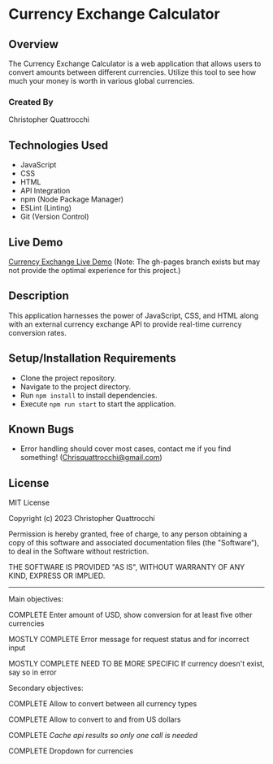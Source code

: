 # Currency Exchange Calculator

## Overview
The Currency Exchange Calculator is a web application that allows users to convert amounts between different currencies. Utilize this tool to see how much your money is worth in various global currencies.

### Created By
Christopher Quattrocchi

## Technologies Used
- JavaScript
- CSS
- HTML
- API Integration
- npm (Node Package Manager)
- ESLint (Linting)
- Git (Version Control)

## Live Demo
[Currency Exchange Live Demo](https://Christopher-Quattrocchi.github.io/Currency-Exchange/)
(Note: The gh-pages branch exists but may not provide the optimal experience for this project.)

## Description
This application harnesses the power of JavaScript, CSS, and HTML along with an external currency exchange API to provide real-time currency conversion rates.

## Setup/Installation Requirements
- Clone the project repository.
- Navigate to the project directory.
- Run `npm install` to install dependencies.
- Execute `npm run start` to start the application.

## Known Bugs
- Error handling should cover most cases, contact me if you find something! (Chrisquattrocchi@gmail.com)

## License
MIT License

Copyright (c) 2023 Christopher Quattrocchi

Permission is hereby granted, free of charge, to any person obtaining a copy of this software and associated documentation files (the "Software"), to deal in the Software without restriction.

THE SOFTWARE IS PROVIDED "AS IS", WITHOUT WARRANTY OF ANY KIND, EXPRESS OR IMPLIED.






-------------------------------------------------------------------------------------
Main objectives:

COMPLETE
Enter amount of USD, show conversion for at least five other currencies

MOSTLY COMPLETE
Error message for request status and for incorrect input

MOSTLY COMPLETE NEED TO BE MORE SPECIFIC
If currency doesn't exist, say so in error

Secondary objectives:

COMPLETE
Allow to convert between all currency types

COMPLETE
Allow to convert to and from US dollars

COMPLETE
*Cache api results so only one call is needed*

COMPLETE
Dropdown for currencies
